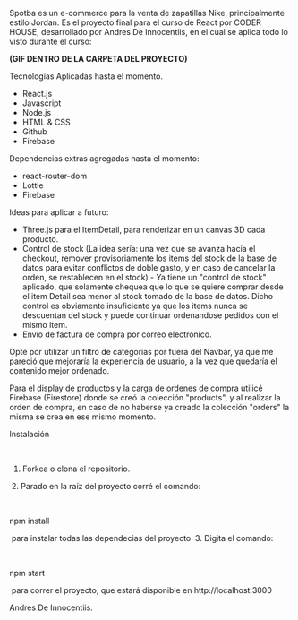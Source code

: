 Spotba es un e-commerce para la venta de zapatillas Nike, principalmente estilo Jordan. Es el proyecto final para el curso de React por CODER HOUSE, desarrollado por Andres De Innocentiis, en el cual se aplica todo lo visto durante el curso:
 
 
****(GIF DENTRO DE LA CARPETA DEL PROYECTO)****


Tecnologías Aplicadas hasta el momento.

- React.js
- Javascript
- Node.js
- HTML & CSS
- Github
- Firebase

Dependencias extras agregadas hasta el momento:
- react-router-dom
- Lottie
- Firebase

Ideas para aplicar a futuro:
- Three.js para el ItemDetail, para renderizar en un canvas 3D cada producto.
- Control de stock (La idea sería: una vez que se avanza hacia el checkout, remover provisoriamente los items del stock de la base de datos para evitar conflictos de doble gasto, y en caso de cancelar la orden, se restablecen en el stock) - Ya tiene un "control de stock" aplicado, que solamente chequea que lo que se quiere comprar desde el item Detail sea menor al stock tomado de la base de datos. Dicho control es obviamente insuficiente ya que los items nunca se descuentan del stock y puede continuar ordenandose pedidos con el mismo item.
- Envío de factura de compra por correo electrónico.

Opté por utilizar un filtro de categorías por fuera del Navbar, ya que me pareció que mejoraría la experiencia de usuario, a la vez que quedaría el contenido mejor ordenado.

Para el display de productos y la carga de ordenes de compra utilicé Firebase (Firestore) donde se creó la colección "products", y al realizar la orden de compra, en caso de no haberse ya creado la colección "orders" la misma se crea en ese mismo momento.

Instalación

​
1. Forkea o clona el repositorio.

​
2. Parado en la raíz del proyecto corré el comando:

​

npm install

​ para instalar todas las dependecias del proyecto ​
3. Digita el comando:

​

npm start

​ para correr el proyecto, que estará disponible en http://localhost:3000 ​ ​




Andres De Innocentiis.
